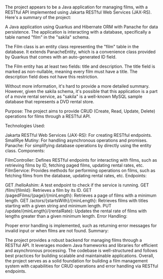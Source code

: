 The project appears to be a Java application for managing films, with a RESTful API implemented using Jakarta RESTful Web Services (JAX-RS). Here's a summary of the project:


A Java application using Quarkus and Hibernate ORM with Panache for data persistence. The application is  interacting with a database, specifically a table named "film" in the "sakila" schema.

The Film class is an entity class representing the "film" table in the database. It extends PanacheEntity, which is a convenience class provided by Quarkus that comes with an auto-generated ID field.

The Film entity has at least two fields: title and description. The title field is marked as non-nullable, meaning every film must have a title. The description field does not have this restriction.

Without more information, it's hard to provide a more detailed summary. However, given the sakila schema, it's possible that this application is a part of a movie rental service, as "sakila" is a well-known MySQL sample database that represents a DVD rental store.


Purpose: The project aims to provide CRUD (Create, Read, Update, Delete) operations for films through a RESTful API.

Technologies Used:

Jakarta RESTful Web Services (JAX-RS): For creating RESTful endpoints.
SmallRye Mutiny: For handling asynchronous operations and promises.
Panache: For simplifying database operations by directly using the entity class.
Components:

FilmController: Defines RESTful endpoints for interacting with films, such as retrieving films by ID, fetching paged films, updating rental rates, etc.
FilmService: Provides methods for performing operations on films, such as fetching films from the database, updating rental rates, etc.
Endpoints:

GET /helloAshim: A test endpoint to check if the service is running.
GET /film/{filmId}: Retrieves a film by its ID.
GET /pagedFilms/{page}/{minLength}: Retrieves a page of films with a minimum length.
GET /actors/{startsWith}/{minLength}: Retrieves films with titles starting with a given string and minimum length.
PUT /update/{minLength}/{rentalRate}: Updates the rental rate of films with lengths greater than a given minimum length.
Error Handling:

Proper error handling is implemented, such as returning error messages for invalid input or when films are not found.
Summary:

The project provides a robust backend for managing films through a RESTful API.
It leverages modern Java frameworks and libraries for efficient and asynchronous processing.
The codebase is well-structured and follows best practices for building scalable and maintainable applications.
Overall, the project serves as a solid foundation for building a film management system with capabilities for CRUD operations and error handling via RESTful endpoints.


